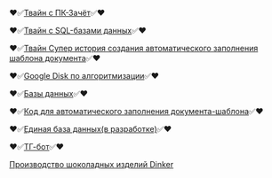 
:heart::white_check_mark:[Твайн с ПК-Зачёт](https://dellyyy.github.io/ArheticturaApparatnihSredstvv/PK_Zachet.html):white_check_mark::heart:

:heart::white_check_mark:[Твайн с SQL-базами данных](https://dellyyy.github.io/PredmetyLN/SQL_Twine.html):white_check_mark::heart:

:heart::white_check_mark:[Твайн Супер история создания автоматического заполнения шаблона документа](https://madbread67.github.io/PachasIK_algoritmisation/stud+zachet11.html):white_check_mark::heart:

:heart::white_check_mark:[Google Disk по алгоритмизации](https://drive.google.com/drive/folders/1wNBwOZB253NJ3WOCAaD8ZAmIclf8cC4C?usp=drive_link):white_check_mark::heart:

:heart::white_check_mark:[Базы данных](https://drive.google.com/drive/folders/1ufzw5WiSIxLOCBvUQ51rg35qCDxX_8JI?usp=sharing):white_check_mark::heart:

:heart::white_check_mark:[Код для автоматического заполнения документа-шаблона](https://colab.research.google.com/drive/1B_G83jWyuK4YbME4hlWHmaEb2DpeE7q1?usp=drive_link):white_check_mark::heart:

:heart::white_check_mark:[Единая база данных(в разработке)](https://docs.google.com/spreadsheets/d/1d2jahLvzirZ1s-wgMzSP6sDAbTwKDW2w/edit?usp=sharing&ouid=105651576498420053651&rtpof=true&sd=true):white_check_mark::heart:

:heart::white_check_mark:[ТГ-бот](https://colab.research.google.com/drive/1QjatyX0cNDM2GshPEQHBFRmV8XFzo1OP?usp=sharing):white_check_mark::heart:



[Производство шоколадных изделий Dinker](https://ru.yougile.com/team/fba10092d6f7/Dinker/)
